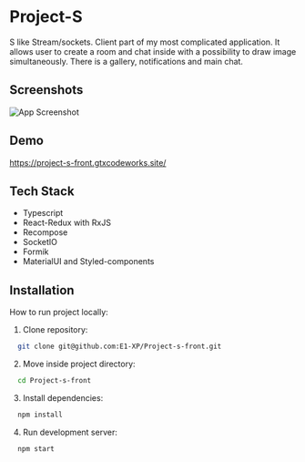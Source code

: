
# Project-S

S like Stream/sockets. Client part of my most complicated application. It allows user to create a room and chat inside with a possibility to draw image simultaneously. There is a gallery, notifications and main chat.

## Screenshots

![App Screenshot](https://images.ctfassets.net/ysju8du0bph9/2UyP326I5dcv5LWqiQuUib/15ecb0053b39d20d74af06a98e9a78ef/project-s-front.gtxcodeworks.site_room_1663412929623.png)


## Demo

https://project-s-front.gtxcodeworks.site/

## Tech Stack

- Typescript
- React-Redux with RxJS
- Recompose
- SocketIO
- Formik
- MaterialUI and Styled-components

## Installation

How to run project locally:

1. Clone repository:
```bash
  git clone git@github.com:E1-XP/Project-s-front.git
```
2. Move inside project directory:
```bash
  cd Project-s-front
```
3. Install dependencies:
```bash
  npm install
```
4. Run development server:
```bash
  npm start
```
    